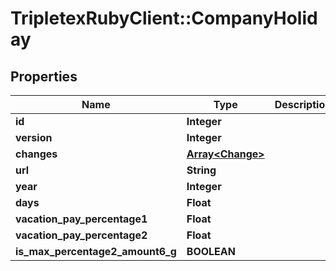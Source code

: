 # TripletexRubyClient::CompanyHoliday

## Properties
Name | Type | Description | Notes
------------ | ------------- | ------------- | -------------
**id** | **Integer** |  | [optional] 
**version** | **Integer** |  | [optional] 
**changes** | [**Array&lt;Change&gt;**](Change.md) |  | [optional] 
**url** | **String** |  | [optional] 
**year** | **Integer** |  | [optional] 
**days** | **Float** |  | [optional] 
**vacation_pay_percentage1** | **Float** |  | [optional] 
**vacation_pay_percentage2** | **Float** |  | [optional] 
**is_max_percentage2_amount6_g** | **BOOLEAN** |  | [optional] 


